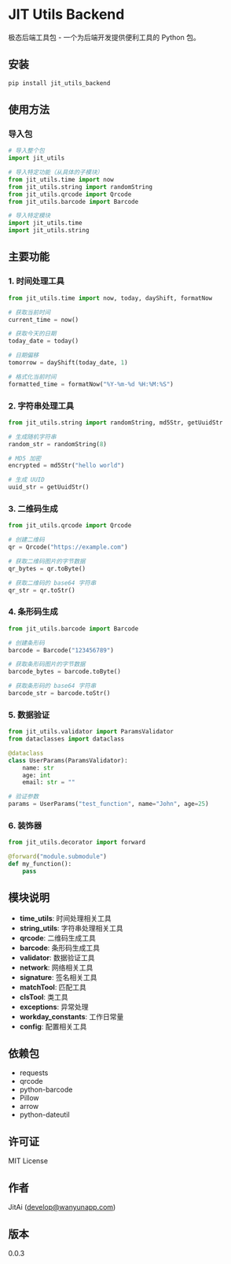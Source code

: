 # JIT Utils Backend

极态后端工具包 - 一个为后端开发提供便利工具的 Python 包。

## 安装

```bash
pip install jit_utils_backend
```

## 使用方法

### 导入包

```python
# 导入整个包
import jit_utils

# 导入特定功能（从具体的子模块）
from jit_utils.time import now
from jit_utils.string import randomString
from jit_utils.qrcode import Qrcode
from jit_utils.barcode import Barcode

# 导入特定模块
import jit_utils.time
import jit_utils.string
```

## 主要功能

### 1. 时间处理工具

```python
from jit_utils.time import now, today, dayShift, formatNow

# 获取当前时间
current_time = now()

# 获取今天的日期
today_date = today()

# 日期偏移
tomorrow = dayShift(today_date, 1)

# 格式化当前时间
formatted_time = formatNow("%Y-%m-%d %H:%M:%S")
```

### 2. 字符串处理工具

```python
from jit_utils.string import randomString, md5Str, getUuidStr

# 生成随机字符串
random_str = randomString(8)

# MD5 加密
encrypted = md5Str("hello world")

# 生成 UUID
uuid_str = getUuidStr()
```

### 3. 二维码生成

```python
from jit_utils.qrcode import Qrcode

# 创建二维码
qr = Qrcode("https://example.com")

# 获取二维码图片的字节数据
qr_bytes = qr.toByte()

# 获取二维码的 base64 字符串
qr_str = qr.toStr()
```

### 4. 条形码生成

```python
from jit_utils.barcode import Barcode

# 创建条形码
barcode = Barcode("123456789")

# 获取条形码图片的字节数据
barcode_bytes = barcode.toByte()

# 获取条形码的 base64 字符串
barcode_str = barcode.toStr()
```

### 5. 数据验证

```python
from jit_utils.validator import ParamsValidator
from dataclasses import dataclass

@dataclass
class UserParams(ParamsValidator):
    name: str
    age: int
    email: str = ""

# 验证参数
params = UserParams("test_function", name="John", age=25)
```

### 6. 装饰器

```python
from jit_utils.decorator import forward

@forward("module.submodule")
def my_function():
    pass
```

## 模块说明

- **time_utils**: 时间处理相关工具
- **string_utils**: 字符串处理相关工具
- **qrcode**: 二维码生成工具
- **barcode**: 条形码生成工具
- **validator**: 数据验证工具
- **network**: 网络相关工具
- **signature**: 签名相关工具
- **matchTool**: 匹配工具
- **clsTool**: 类工具
- **exceptions**: 异常处理
- **workday_constants**: 工作日常量
- **config**: 配置相关工具

## 依赖包

- requests
- qrcode
- python-barcode
- Pillow
- arrow
- python-dateutil

## 许可证

MIT License

## 作者

JitAi (develop@wanyunapp.com)

## 版本

0.0.3
